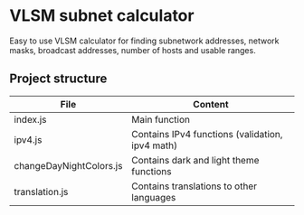 # VLSM subnet calculator

Easy to use VLSM calculator for finding subnetwork addresses, network masks, broadcast addresses, number of hosts and usable ranges.

## Project structure

| File                    | Content                                          |
| ----------------------- | ------------------------------------------------ |
| index.js                | Main function                                    |
| ipv4.js                 | Contains IPv4 functions (validation, ipv4 math)  |
| changeDayNightColors.js | Contains dark and light theme functions          |
| translation.js          | Contains translations to other languages         |